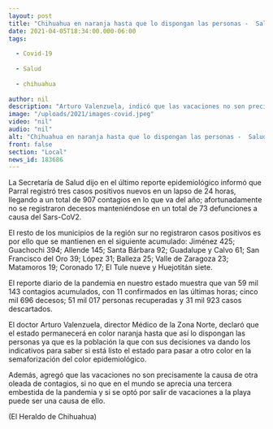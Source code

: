 ```yaml
---
layout: post
title: "Chihuahua en naranja hasta que lo dispongan las personas -  Salud"
date: 2021-04-05T18:34:00.000-06:00
tags:
  
  - Covid-19
  
  - Salud
  
  - chihuahua
  
author: nil
description: "Arturo Valenzuela, indicó que las vacaciones no son precisamente la causa de otra oleada de contagios, si no que en el mundo se aprecia una tercera embestida de la pandemia"
image: "/uploads/2021/images-covid.jpeg"
video: "nil"
audio: "nil"
alt: "Chihuahua en naranja hasta que lo dispongan las personas -  Salud"
front: false
section: "Local"
news_id: 183686
---
```


La Secretaría de Salud dijo en el último reporte epidemiológico informó que Parral registró tres casos positivos nuevos en un lapso de 24 horas, llegando a un total de 907 contagios en lo que va del año; afortunadamente no se registraron decesos manteniéndose en un total de 73 defunciones a causa del Sars-CoV2.

El resto de los municipios de la región sur no registraron casos positivos es por ello que se mantienen en el siguiente acumulado: Jiménez 425; Guachochi 394; Allende 145; Santa Bárbara 92; Guadalupe y Calvo 61; San Francisco del Oro 39; López 31; Balleza 25; Valle de Zaragoza 23; Matamoros 19; Coronado 17; El Tule nueve y Huejotitán siete.

El reporte diario de la pandemia en nuestro estado muestra que van 59 mil 143 contagios acumulados, con 11 confirmados en las últimas horas; cinco mil 696 decesos; 51 mil 017 personas recuperadas y 31 mil 923 casos descartados.

El doctor Arturo Valenzuela, director Médico de la Zona Norte, declaró que el estado permanecerá en color naranja hasta que así lo dispongan las personas ya que es la población la que con sus decisiones va dando los indicativos para saber si está listo el estado para pasar a otro color en la semaforización del color epidemiológico.

Además, agregó que las vacaciones no son precisamente la causa de otra oleada de contagios, si no que en el mundo se aprecia una tercera embestida de la pandemia y si se optó por salir de vacaciones a la playa puede ser una causa de ello.

(El Heraldo de Chihuahua)